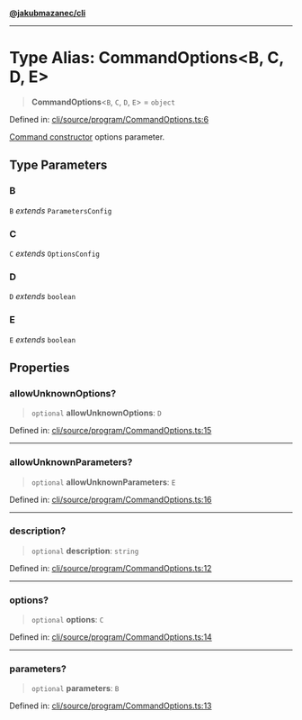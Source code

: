 [**@jakubmazanec/cli**](../README.md)

---

# Type Alias: CommandOptions\<B, C, D, E\>

> **CommandOptions**\<`B`, `C`, `D`, `E`\> = `object`

Defined in:
[cli/source/program/CommandOptions.ts:6](https://github.com/jakubmazanec/tools/blob/6fe16df773d5da14c29261ea934e72b3f99fabb7/packages/cli/source/program/CommandOptions.ts#L6)

[Command constructor](../classes/Command.md#constructor) options parameter.

## Type Parameters

### B

`B` _extends_ `ParametersConfig`

### C

`C` _extends_ `OptionsConfig`

### D

`D` _extends_ `boolean`

### E

`E` _extends_ `boolean`

## Properties

### allowUnknownOptions?

> `optional` **allowUnknownOptions**: `D`

Defined in:
[cli/source/program/CommandOptions.ts:15](https://github.com/jakubmazanec/tools/blob/6fe16df773d5da14c29261ea934e72b3f99fabb7/packages/cli/source/program/CommandOptions.ts#L15)

---

### allowUnknownParameters?

> `optional` **allowUnknownParameters**: `E`

Defined in:
[cli/source/program/CommandOptions.ts:16](https://github.com/jakubmazanec/tools/blob/6fe16df773d5da14c29261ea934e72b3f99fabb7/packages/cli/source/program/CommandOptions.ts#L16)

---

### description?

> `optional` **description**: `string`

Defined in:
[cli/source/program/CommandOptions.ts:12](https://github.com/jakubmazanec/tools/blob/6fe16df773d5da14c29261ea934e72b3f99fabb7/packages/cli/source/program/CommandOptions.ts#L12)

---

### options?

> `optional` **options**: `C`

Defined in:
[cli/source/program/CommandOptions.ts:14](https://github.com/jakubmazanec/tools/blob/6fe16df773d5da14c29261ea934e72b3f99fabb7/packages/cli/source/program/CommandOptions.ts#L14)

---

### parameters?

> `optional` **parameters**: `B`

Defined in:
[cli/source/program/CommandOptions.ts:13](https://github.com/jakubmazanec/tools/blob/6fe16df773d5da14c29261ea934e72b3f99fabb7/packages/cli/source/program/CommandOptions.ts#L13)
